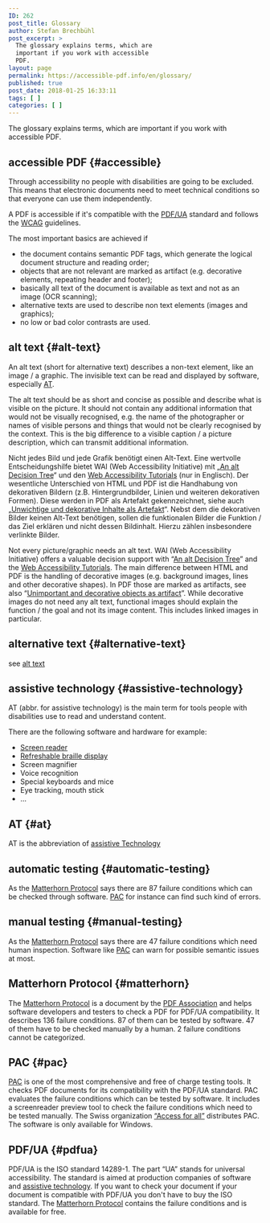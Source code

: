 ```yaml
---
ID: 262
post_title: Glossary
author: Stefan Brechbühl
post_excerpt: >
  The glossary explains terms, which are
  important if you work with accessible
  PDF.
layout: page
permalink: https://accessible-pdf.info/en/glossary/
published: true
post_date: 2018-01-25 16:33:11
tags: [ ]
categories: [ ]
---
```

The glossary explains terms, which are important if you work with accessible PDF.

## accessible PDF {#accessible}

Through accessibility no people with disabilities are going to be excluded. This means that electronic documents need to meet technical conditions so that everyone can use them independently.

A PDF is accessible if it's compatible with the [PDF/UA][1] standard and follows the [WCAG][2] guidelines.

The most important basics are achieved if

*   the document contains semantic PDF tags, which generate the logical document structure and reading order;
*   objects that are not relevant are marked as artifact (e.g. decorative elements, repeating header and footer);
*   basically all text of the document is available as text and not as an image (OCR scanning);
*   alternative texts are used to describe non text elements (images and graphics);
*   no low or bad color contrasts are used.

## alt text {#alt-text}

An alt text (short for alternative text) describes a non-text element, like an image / a graphic. The invisible text can be read and displayed by software, especially [AT][3].

The alt text should be as short and concise as possible and describe what is visible on the picture. It should not contain any additional information that would not be visually recognised, e.g. the name of the photographer or names of visible persons and things that would not be clearly recognised by the context. This is the big difference to a visible caption / a picture description, which can transmit additional information.

Nicht jedes Bild und jede Grafik benötigt einen Alt-Text. Eine wertvolle Entscheidungshilfe bietet WAI (Web Accessibility Initiative) mit „[An alt Decision Tree][4]“ und den [Web Accessibility Tutorials][5] (nur in Englisch). Der wesentliche Unterschied von HTML und PDF ist die Handhabung von dekorativen Bildern (z.B. Hintergrundbilder, Linien und weiteren dekorativen Formen). Diese werden in PDF als Artefakt gekennzeichnet, siehe auch „[Unwichtige und dekorative Inhalte als Artefakt][6]“. Nebst dem die dekorativen Bilder keinen Alt-Text benötigen, sollen die funktionalen Bilder die Funktion / das Ziel erklären und nicht dessen Bildinhalt. Hierzu zählen insbesondere verlinkte Bilder.

Not every picture/graphic needs an alt text. WAI (Web Accessibility Initiative) offers a valuable decision support with “[An alt Decision Tree][4]” and the [Web Accessibility Tutorials][5]. The main difference between HTML and PDF is the handling of decorative images (e.g. background images, lines and other decorative shapes). In PDF those are marked as artifacts, see also “[Unimportant and decorative objects as artifact][7]”. While decorative images do not need any alt text, functional images should explain the function / the goal and not its image content. This includes linked images in particular.

## alternative text {#alternative-text}

see [alt text][8]

## assistive technology {#assistive-technology}

AT (abbr. for assistive technology) is the main term for tools people with disabilities use to read and understand content.

There are the following software and hardware for example:

*   [Screen reader][9]
*   [Refreshable braille display][10]
*   Screen magnifier
*   Voice recognition
*   Special keyboards and mice
*   Eye tracking, mouth stick
*   …

## AT {#at}

AT is the abbreviation of [assistive Technology][3]

## automatic testing {#automatic-testing}

As the [Matterhorn Protocol][11] says there are 87 failure conditions which can be checked through software. [PAC][12] for instance can find such kind of errors.

## manual testing {#manual-testing}

As the [Matterhorn Protocol][11] says there are 47 failure conditions which need human inspection. Software like [PAC][12] can warn for possible semantic issues at most.

## Matterhorn Protocol {#matterhorn}

The [Matterhorn Protocol][13] is a document by the [PDF Association][14] and helps software developers and testers to check a PDF for PDF/UA compatibility. It describes 136 failure conditions. 87 of them can be tested by software. 47 of them have to be checked manually by a human. 2 failure conditions cannot be categorized.

## PAC {#pac}

[PAC][15] is one of the most comprehensive and free of charge testing tools. It checks PDF documents for its compatibility with the PDF/UA standard. PAC evaluates the failure conditions which can be tested by software. It includes a screenreader preview tool to check the failure conditions which need to be tested manually. The Swiss organization [“Access for all”][16] distributes PAC. The software is only available for Windows.

## PDF/UA {#pdfua}

PDF/UA is the ISO standard 14289-1. The part “UA” stands for universal accessibility. The standard is aimed at production companies of software and [assistive technology][3]. If you want to check your document if your document is compatible with PDF/UA you don't have to buy the ISO standard. The [Matterhorn Protocol][11] contains the failure conditions and is available for free.

 [1]: #pdfua
 [2]: https://www.w3.org/WAI/intro/wcag
 [3]: #assistive-technology
 [4]: https://www.w3.org/WAI/tutorials/images/decision-tree/
 [5]: https://www.w3.org/WAI/tutorials/images/
 [6]: https://accessible-pdf.info/de/basics/unwichtige-und-dekorative-inhalte-als-artefakt/
 [7]: https://accessible-pdf.info/en/basics/unimportant-and-decorative-objects-as-artifact/
 [8]: #alt-text
 [9]: https://en.wikipedia.org/wiki/Screen_reader
 [10]: https://en.wikipedia.org/wiki/Refreshable_braille_display
 [11]: #matterhorn
 [12]: #pac
 [13]: https://www.pdfa.org/publication/the-matterhorn-protocol-1-02/
 [14]: https://www.pdfa.org/
 [15]: http://access-for-all.ch/en/pdf-lab/pdf-accessibility-checker-pac.html
 [16]: http://access-for-all.ch/en/